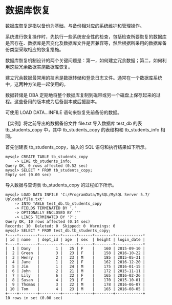 # 数据库恢复

数据库恢复是指以备份为基础，与备份相对应的系统维护和管理操作。

 系统进行恢复操作时，先执行一些系统安全性的检查，包括检查所要恢复的数据库是否存在、数据库是否变化及数据库文件是否兼容等，然后根据所采用的数据库备份类型采取相应的恢复措施。

 数据库恢复机制设计的两个关键问题是：第一，如何建立冗余数据；第二，如何利用这些冗余数据实施数据库恢复。

 建立冗余数据最常用的技术是数据转储和登录日志文件。通常在一个数据库系统中，这两种方法是一起使用的。

 数据转储是 DBA 定期地将整个数据库复制到磁带或另一个磁盘上保存起来的过程。这些备用的版本成为后备副本或后援副本。

 可使用 LOAD DATA…INFILE 语句来恢复先前备份的数据。

 【实例】将之前导出的数据备份文件 file.txt 导入数据库 test\_db 的表 tb\_students\_copy 中，其中 tb\_students\_copy 的表结构和 tb\_students\_info 相同。

 首先创建表 tb\_students\_copy，输入的 SQL 语句和执行结果如下所示。

```text
mysql> CREATE TABLE tb_students_copy
    -> LIKE tb_students_info;
Query OK, 0 rows affected (0.52 sec)
mysql> SELECT * FROM tb_students_copy;
Empty set (0.00 sec)
```

 导入数据与查询表 tb\_students\_copy 的过程如下所示。

```text
mysql> LOAD DATA INFILE 'C:/ProgramData/MySQL/MySQL Server 5.7/
Uploads/file.txt'
    -> INTO TABLE test_db.tb_students_copy
    -> FIELDS TERMINATED BY ','
    -> OPTIONALLY ENCLOSED BY '"'
    -> LINES TERMINATED BY '?';
Query OK, 10 rows affected (0.14 sec)
Records: 10  Deleted: 0  Skipped: 0  Warnings: 0
mysql> SELECT * FROM test_db.tb_students_copy;
+----+--------+---------+------+------+--------+------------+
| id | name   | dept_id | age  | sex  | height | login_date |
+----+--------+---------+------+------+--------+------------+
|  1 | Dany   |       1 |   25 | F    |    160 | 2015-09-10 |
|  2 | Green  |       3 |   23 | F    |    158 | 2016-10-22 |
|  3 | Henry  |       2 |   23 | M    |    185 | 2015-05-31 |
|  4 | Jane   |       1 |   22 | F    |    162 | 2016-12-20 |
|  5 | Jim    |       1 |   24 | M    |    175 | 2016-01-15 |
|  6 | John   |       2 |   21 | M    |    172 | 2015-11-11 |
|  7 | Lily   |       6 |   22 | F    |    165 | 2016-02-26 |
|  8 | Susan  |       4 |   23 | F    |    170 | 2015-10-01 |
|  9 | Thomas |       3 |   22 | M    |    178 | 2016-06-07 |
| 10 | Tom    |       4 |   23 | M    |    165 | 2016-08-05 |
+----+--------+---------+------+------+--------+------------+
10 rows in set (0.00 sec)
```

